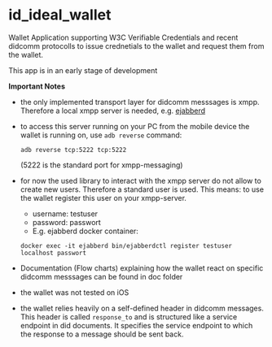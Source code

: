 # id_ideal_wallet

Wallet Application supporting W3C Verifiable Credentials and recent didcomm protocolls
to issue crednetials to the wallet and request them from the wallet.

This app is in an early stage of development

**Important Notes**
- the only implemented transport layer for didcomm messsages is xmpp. Therefore a local xmpp server is needed, e.g. [ejabberd](https://hub.docker.com/r/ejabberd/ecs)
- to access this server running on your PC from the mobile device the wallet is running on, use `adb reverse` command:
  ```
  adb reverse tcp:5222 tcp:5222
  ```
  (5222 is the standard port for xmpp-messaging)
- for now the used library to interact with the xmpp server do not allow to create new users. Therefore a standard user is used. This means: to use the wallet register this user on your xmpp-server.

  - username: testuser
  - password: passwort
  - E.g.  ejabberd docker container:
  ```
  docker exec -it ejabberd bin/ejabberdctl register testuser localhost passwort
  ```
- Documentation  (Flow charts) explaining how the wallet react on specific didcomm messsages can be found in doc folder
- the wallet was not tested on iOS
- the wallet relies heavily on a self-defined header in didcomm messages. This header is called `response_to` and is structured like a service endpoint in did documents. It specifies the service endpoint to which the response to a message should be sent back.
